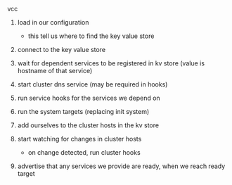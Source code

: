 vcc




1. load in our configuration
	- this tell us where to find the key value store

2. connect to the key value store

3. wait for dependent services to be registered in kv store (value is hostname of that service)

4. start cluster dns service (may be required in hooks)

5. run service hooks for the services we depend on

6. run the system targets (replacing init system)

7. add ourselves to the cluster hosts in the kv store

8. start watching for changes in cluster hosts
	- on change detected, run cluster hooks

9. advertise that any services we provide are ready, when we reach ready target